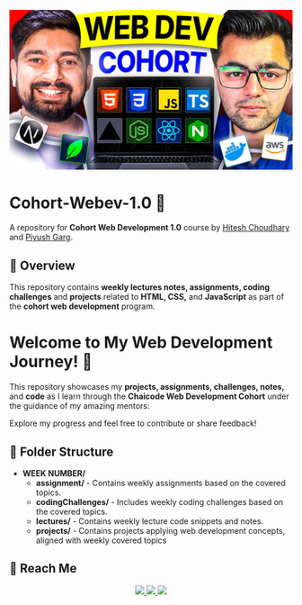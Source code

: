 ![Profile Image](./webDevCohort_HiteshSir_PiyushSir.webp)

# Cohort-Webev-1.0 🚀

A repository for **Cohort Web Development 1.0** course by [Hitesh Choudhary](https://www.youtube.com/@chaiaurcode) and [Piyush Garg](https://www.youtube.com/@piyushgargdev).

## 📖 Overview

This repository contains **weekly lectures notes, assignments, coding challenges** and **projects** related to **HTML, CSS,** and **JavaScript** as part of the **cohort web development** program.

# Welcome to My Web Development Journey! 🚀

This repository showcases my **projects, assignments, challenges, notes,** and **code** as I learn through the **Chaicode Web Development Cohort** under the guidance of my amazing mentors:

Explore my progress and feel free to contribute or share feedback!

## 📁 Folder Structure

- **WEEK NUMBER/**
  - **assignment/** - Contains weekly assignments based on the covered topics.
  - **codingChallenges/** - Includes weekly coding challenges based on the covered topics.
  - **lectures/** - Contains weekly lecture code snippets and notes.
  - **projects/** - Contains projects applying web development concepts, aligned with weekly covered topics

## 📢 Reach Me

<p style="text-align: center";>
  <a href="https://x.com/arbazhaider0">
    <img src="https://img.shields.io/badge/X-@arbazhaider0-black?style=for-the-badge&logo=twitter&logoColor=white">
  </a>
  <a href="https://www.linkedin.com/in/haider-arbaz/">
    <img src="https://img.shields.io/badge/LinkedIn-@haiderarbaz-blue?style=for-the-badge&logo=linkedin">
  </a>
  <a href="mailto:hello@arbazhaider.com">
    <img src="https://img.shields.io/badge/Email-hello@arbazhaider.com-red?style=for-the-badge&logo=gmail&logoColor=white">
  </a>
</p>
